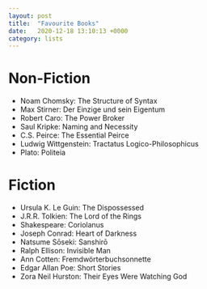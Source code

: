 ```yaml
---
layout: post
title:  "Favourite Books"
date:   2020-12-18 13:10:13 +0000
category: lists
---
```


# Non-Fiction
- Noam Chomsky: The Structure of Syntax
- Max Stirner: Der Einzige und sein Eigentum
- Robert Caro: The Power Broker
- Saul Kripke: Naming and Necessity
- C.S. Peirce: The Essential Peirce
- Ludwig Wittgenstein: Tractatus Logico-Philosophicus
- Plato: Politeia

# Fiction
- Ursula K. Le Guin: The Dispossessed
- J.R.R. Tolkien: The Lord of the Rings
- Shakespeare: Coriolanus
- Joseph Conrad: Heart of Darkness
- Natsume Sōseki: Sanshirō
- Ralph Ellison: Invisible Man
- Ann Cotten: Fremdwörterbuchsonnette
- Edgar Allan Poe: Short Stories
- Zora Neil Hurston: Their Eyes Were Watching God

